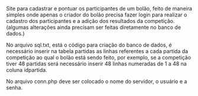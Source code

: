Site para cadastrar e pontuar os participantes de um bolão, feito de maneira simples onde apenas o criador do bolão precisa fazer login para realizar o cadastro dos participantes e a adição dos resultados da competição. (algumas alterações ainda precisam ser feitas diretamente no banco de dados.)

No arquivo sql.txt, está o código para criação do banco de dados, é necessário inserir na tabela partidas as linhas referentes a cada partida da competição ao qual o bolão está sendo feito, por exemplo, se a competição tiver 48 partidas será necessário inserir 48 linhas numeradas de 1 a 48 na coluna idpartida. 

No arquivo conn.php deve ser colocado o nome do servidor, o usuário e a senha.

